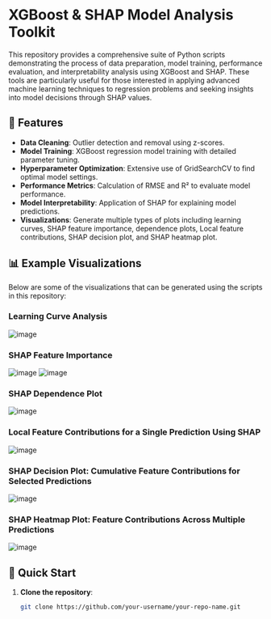# XGBoost & SHAP Model Analysis Toolkit

This repository provides a comprehensive suite of Python scripts demonstrating the process of data preparation, model training, performance evaluation, and interpretability analysis using XGBoost and SHAP. These tools are particularly useful for those interested in applying advanced machine learning techniques to regression problems and seeking insights into model decisions through SHAP values.

## 🎯 Features

- **Data Cleaning**: Outlier detection and removal using z-scores.
- **Model Training**: XGBoost regression model training with detailed parameter tuning.
- **Hyperparameter Optimization**: Extensive use of GridSearchCV to find optimal model settings.
- **Performance Metrics**: Calculation of RMSE and R² to evaluate model performance.
- **Model Interpretability**: Application of SHAP for explaining model predictions.
- **Visualizations**: Generate multiple types of plots including learning curves, SHAP feature importance, dependence plots, Local feature contributions, SHAP decision plot, and SHAP heatmap plot.

## 📊 Example Visualizations

Below are some of the visualizations that can be generated using the scripts in this repository:

### Learning Curve Analysis
![image](https://github.com/user-attachments/assets/e16f7456-8350-4e26-81d9-ec038daf9401)

### SHAP Feature Importance
![image](https://github.com/user-attachments/assets/513a88a6-9583-4e17-a796-af9037af2993)
![image](https://github.com/user-attachments/assets/bc4a29b2-e59a-4c1d-8565-4f8ab8586401)

### SHAP Dependence Plot
![image](https://github.com/user-attachments/assets/11d2bee3-6331-4d5a-bfb3-5823e581047f)

### Local Feature Contributions for a Single Prediction Using SHAP
![image](https://github.com/user-attachments/assets/aad13b29-d1cb-43ca-a8f7-9b442ca8f4c9)

### SHAP Decision Plot: Cumulative Feature Contributions for Selected Predictions
![image](https://github.com/user-attachments/assets/77257578-0adb-46d0-a02f-7b03f0e595ac)

### SHAP Heatmap Plot: Feature Contributions Across Multiple Predictions
![image](https://github.com/user-attachments/assets/45626afc-130e-4c51-881b-11853e9a635d)

## 🚀 Quick Start

1. **Clone the repository**:
   ```bash
   git clone https://github.com/your-username/your-repo-name.git
